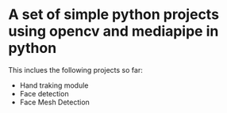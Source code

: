 # A set of  simple python projects using opencv and mediapipe in python

This inclues the following projects so far:

* Hand traking module
* Face detection
* Face Mesh Detection
